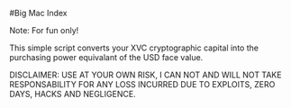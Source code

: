 #Big Mac Index

Note: For fun only!

This simple script converts your XVC cryptographic capital into the purchasing power equivalant of the USD face value.

DISCLAIMER: USE AT YOUR OWN RISK, I CAN NOT AND WILL NOT TAKE RESPONSABILITY FOR ANY LOSS INCURRED DUE TO EXPLOITS, ZERO DAYS, HACKS AND NEGLIGENCE.
